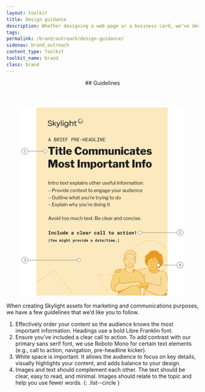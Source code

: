 ```yaml
---
layout: toolkit
title: Design guidance
description: Whether designing a web page or a business card, we’ve developed some essential guidance that can be applied across Skylight’s marketing and communications materials.
tags:
permalink: /brand/outreach/design-guidance/
sidenav: brand_outreach
content_type: Toolkit
toolkit_name: brand
class: brand
---
```


<div class="brand__content-section grid">
  <header class="grid__heading" markdown="1">
## Guidelines
  </header>
  <div class="grid__image section__container py-4 px-3 p-md-5">
    <figure class="mb-0">
      <img class="" src="/img/brand/outreach/guidelines.svg" alt="Example outreach material">
    </figure>
  </div>
  <div class="grid__content" markdown="1">
When creating Skylight assets for marketing and communications purposes, we have a few guidelines that we’d like you to follow.

1. Effectively order your content so the audience knows the most important information. Headings use a bold Libre Franklin font.
2. Ensure you’ve included a clear call to action. To add contrast with our primary sans serif font, we use Roboto Mono for certain text elements (e.g., call to action, navigation, pre-headline kicker).
3. White space is important. It allows the audience to focus on key details, visually highlights your content, and adds balance to your design.
4. Images and text should complement each other. The text should be clear, easy to read, and minimal. Images should relate to the topic and help you use fewer words.
{: .list--circle }
</div>
</div>
